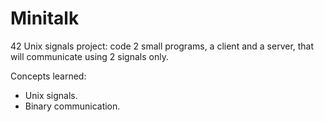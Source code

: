 # Minitalk
42 Unix signals project: code 2 small programs, a client and a server, that will communicate using 2 signals only.

Concepts learned:
- Unix signals.
- Binary communication.
